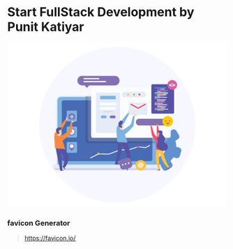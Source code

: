 # Start FullStack Development by Punit Katiyar

<img src="Web-Application-Development.png">

### favicon Generator 

> https://favicon.io/

